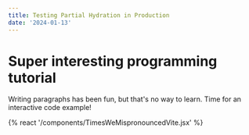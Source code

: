 ```yaml
---
title: Testing Partial Hydration in Production
date: '2024-01-13'
---
```


# Super interesting programming tutorial

Writing paragraphs has been fun, but that's no way to learn. Time for an interactive code example!

{% react '/components/TimesWeMispronouncedVite.jsx' %}